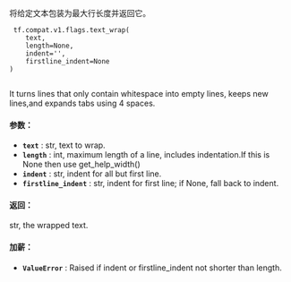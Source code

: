 将给定文本包装为最大行长度并返回它。

```
 tf.compat.v1.flags.text_wrap(
    text,
    length=None,
    indent='',
    firstline_indent=None
)
 
```

It turns lines that only contain whitespace into empty lines, keeps new lines,and expands tabs using 4 spaces.

#### 参数：
- **`text`** : str, text to wrap.
- **`length`** : int, maximum length of a line, includes indentation.If this is None then use get_help_width()
- **`indent`** : str, indent for all but first line.
- **`firstline_indent`** : str, indent for first line; if None, fall back to indent.


#### 返回：
str, the wrapped text.

#### 加薪：
- **`ValueError`** : Raised if indent or firstline_indent not shorter than length.
